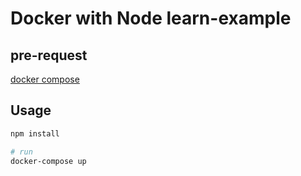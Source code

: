 # Docker with Node learn-example

## pre-request
[docker compose](https://docs.docker.com/compose/install/)

## Usage
```sh
npm install

# run
docker-compose up
```